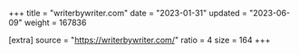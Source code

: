 +++
title = "writerbywriter.com"
date = "2023-01-31"
updated = "2023-06-09"
weight = 167836

[extra]
source = "https://writerbywriter.com/"
ratio = 4
size = 164
+++
